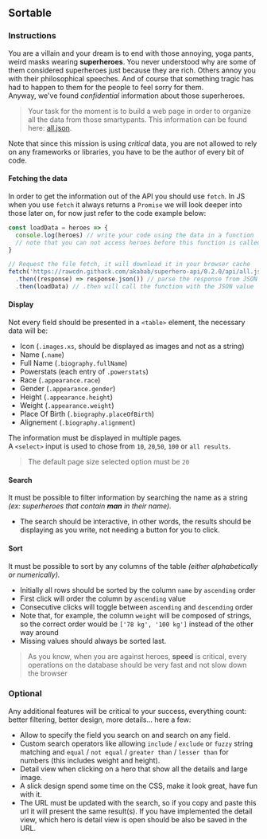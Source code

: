 ## Sortable

### Instructions

You are a villain and your dream is to end with those annoying, yoga pants,
weird masks wearing **superheroes**. You never understood why are some of them
considered superheroes just because they are rich. Others annoy you with their
philosophical speeches. And of course that something tragic has had to happen
to them for the people to feel sorry for them. \
Anyway, we've found _confidential_ information about those superheroes.

> Your task for the moment is to build a web page in order to organize all the
> data from those smartypants.
> This information can be found here: [all.json](https://rawcdn.githack.com/akabab/superhero-api/0.2.0/api/all.json).

Note that since this mission is using *critical* data, you are not allowed to
rely on any frameworks or libraries, you have to be the author of every bit
of code.

#### Fetching the data

In order to get the information out of the API you should use `fetch`.
In JS when you use `fetch` it always returns a `Promise` we will look
deeper into those later on, for now just refer to the code example below:

```js
const loadData = heroes => {
  console.log(heroes) // write your code using the data in a function
  // note that you can not access heroes before this function is called.
}

// Request the file fetch, it will download it in your browser cache
fetch('https://rawcdn.githack.com/akabab/superhero-api/0.2.0/api/all.json')
  .then((response) => response.json()) // parse the response from JSON
  .then(loadData) // .then will call the function with the JSON value
```

#### Display

Not every field should be presented in a `<table>` element,
the necessary data will be:

- Icon (`.images.xs`, should be displayed as images and not as a string)
- Name (`.name`)
- Full Name (`.biography.fullName`)
- Powerstats (each entry of `.powerstats`)
- Race (`.appearance.race`)
- Gender (`.appearance.gender`)
- Height (`.appearance.height`)
- Weight (`.appearance.weight`)
- Place Of Birth (`.biography.placeOfBirth`)
- Alignement (`.biography.alignment`)

The information must be displayed in multiple pages. \
A `<select>` input is used to chose from `10`, `20`,`50`, `100` or `all results`.

> The default page size selected option must be `20`

#### Search

It must be possible to filter information by searching the name as a string
_(ex: superheroes that contain **man** in their name)._

- The search should be interactive, in other words, the results should be
  displaying as you write, not needing a button for you to click.

#### Sort

It must be possible to sort by any columns of the table
_(either alphabetically or numerically)._

- Initially all rows should be sorted by the column `name` by `ascending` order
- First click will order the column by `ascending` value
- Consecutive clicks will toggle between `ascending` and `descending` order
- Note that, for example, the column `weight` will be composed of strings, so
  the correct order would be `['78 kg', '100 kg']` instead of the other way
  around
- Missing values should always be sorted last.

> As you know, when you are against heroes, **speed** is critical, every operations on
> the database should be very fast and not slow down the browser

### Optional

Any additional features will be critical to your success, everything count:
better filtering, better design, more details... here a few:

- Allow to specify the field you search on and search on any field.
- Custom search operators like allowing `include` / `exclude` or `fuzzy` string
  matching and `equal` / `not equal` / `greater than` / `lesser than` for numbers
  (this includes weight and height).
- Detail view when clicking on a hero that show all the details and large image.
- A slick design spend some time on the CSS, make it look great, have fun with it.
- The URL must be updated with the search, so if you copy and paste this url it
  will present the same result(s). If you have implemented the detail view,
  which hero is detail view is open should be also be saved in the URL.
